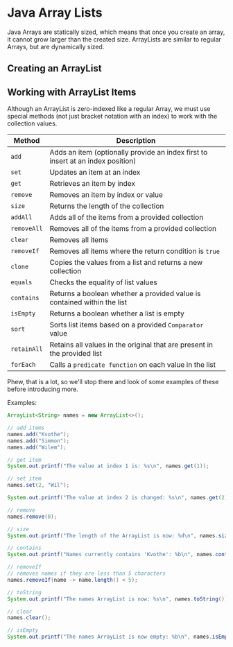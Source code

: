 # Java Array Lists

Java Arrays are statically sized, which means that once you create an array, it cannot grow larger than the created size. ArrayLists are similar to regular Arrays, but are dynamically sized.

## Creating an ArrayList

## Working with ArrayList Items

Although an ArrayList is zero-indexed like a regular Array, we must use special methods (not just bracket notation with an index) to work with the collection values.

| Method      | Description                                                                     |
| ----------- | ------------------------------------------------------------------------------- |
| `add`       | Adds an item (optionally provide an index first to insert at an index position) |
| `set`       | Updates an item at an index                                                     |
| `get`       | Retrieves an item by index                                                      |
| `remove`    | Removes an item by index or value                                               |
| `size`      | Returns the length of the collection                                            |
| `addAll`    | Adds all of the items from a provided collection                                |
| `removeAll` | Removes all of the items from a provided collection                             |
| `clear`     | Removes all items                                                               |
| `removeIf`  | Removes all items where the return condition is `true`                          |
| `clone`     | Copies the values from a list and returns a new collection                      |
| `equals`    | Checks the equality of list values                                              |
| `contains`  | Returns a boolean whether a provided value is contained within the list         |
| `isEmpty`   | Returns a boolean whether a list is empty                                       |
| `sort`      | Sorts list items based on a provided `Comparator` value                         |
| `retainAll` | Retains all values in the original that are present in the provided list        |
| `forEach`   | Calls a `predicate function` on each value in the list                          |

Phew, that is a lot, so we'll stop there and look of some examples of these before introducing more.

Examples:

```java
ArrayList<String> names = new ArrayList<>();

// add items
names.add("Kvothe");
names.add("Simmon");
names.add("Wilem");

// get item
System.out.printf("The value at index 1 is: %s\n", names.get(1));

// set item
names.set(2, "Wil");

System.out.printf("The value at index 2 is changed: %s\n", names.get(2));

// remove
names.remove(0);

// size
System.out.printf("The length of the ArrayList is now: %d\n", names.size());

// contains
System.out.printf("Names currently contains 'Kvothe': %b\n", names.contains("Kvothe"));

// removeIf
// removes names if they are less than 5 characters
names.removeIf(name -> name.length() < 5);

// toString
System.out.printf("The names ArrayList is now: %s\n", names.toString());

// clear
names.clear();

// isEmpty
System.out.printf("The names ArrayList is now empty: %b\n", names.isEmpty());
```
